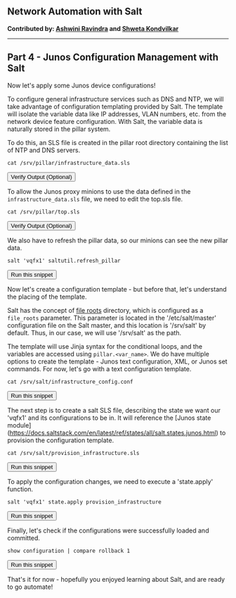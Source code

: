 ## Network Automation with Salt

**Contributed by: [Ashwini Ravindra](https://github.com/ashwiniravindra) and [Shweta Kondvilkar](https://github.com/skondvilkar)**

---

## Part 4 - Junos Configuration Management with Salt

Now let's apply some Junos device configurations!

To configure general infrastructure services such as DNS and NTP, we will take advantage of configuration templating provided by Salt. The template will isolate the variable data like IP addresses, VLAN numbers, etc. from the network device feature configuration. With Salt, the variable data is naturally stored in the pillar system.

To do this, an SLS file is created in the pillar root directory containing the list of NTP and DNS servers.

```
cat /srv/pillar/infrastructure_data.sls
``` 
<button type="button" class="btn btn-primary btn-sm" onclick="runSnippetInTab('salt1', 0)">Verify Output (Optional)</button>

To allow the Junos proxy minions to use the data defined in the `infrastructure_data.sls` file, we need to edit the top.sls file.

```
cat /srv/pillar/top.sls
```
<button type="button" class="btn btn-primary btn-sm" onclick="runSnippetInTab('salt1', 1)">Verify Output (Optional)</button>

We also have to refresh the pillar data, so our minions can see the new pillar data.

```
salt 'vqfx1' saltutil.refresh_pillar
```
<button type="button" class="btn btn-primary btn-sm" onclick="runSnippetInTab('salt1', 2)">Run this snippet</button>

Now let's create a configuration template - but before that, let's understand the placing of the template.

Salt has the concept of [file roots](https://docs.saltstack.com/en/latest/ref/file_server/file_roots.html) directory, which is configured as a `file_roots` parameter. This parameter is located in the '/etc/salt/master' configuration file on the Salt master, and this location is '/srv/salt' by default. Thus, in our case, we will use '/srv/salt' as the path.

The template will use Jinja syntax for the conditional loops, and the variables are accessed using `pillar.<var_name>`. We do have multiple options to create the template - Junos text configuration, XML, or Junos set commands. For now, let's go with a text configuration template.

```
cat /srv/salt/infrastructure_config.conf
``` 
<button type="button" class="btn btn-primary btn-sm" onclick="runSnippetInTab('salt1', 3)">Run this snippet</button>

The next step is to create a salt SLS file, describing the state we want our 'vqfx1' and its configurations to be in. It will reference the [Junos state module] (https://docs.saltstack.com/en/latest/ref/states/all/salt.states.junos.html) to provision the configuration template.

```
cat /srv/salt/provision_infrastructure.sls
```
<button type="button" class="btn btn-primary btn-sm" onclick="runSnippetInTab('salt1', 4)">Run this snippet</button>

To apply the configuration changes, we need to execute a 'state.apply' function.

```
salt 'vqfx1' state.apply provision_infrastructure
```
<button type="button" class="btn btn-primary btn-sm" onclick="runSnippetInTab('salt1', 5)">Run this snippet</button>

Finally, let's check if the configurations were successfully loaded and committed.

```
show configuration | compare rollback 1
```
<button type="button" class="btn btn-primary btn-sm" onclick="runSnippetInTab('vqfx1', 6)">Run this snippet</button>

That's it for now - hopefully you enjoyed learning about Salt, and are ready to go automate!
